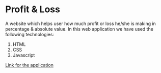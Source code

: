 # Profit & Loss

A website which helps user how much profit or loss he/she is making in percentage & absolute value.
In this web application we have used the following technologies:

1. HTML
1. CSS
1. Javascript

[Link for the application](https://neogcamp-markfourteen.netlify.app/)
